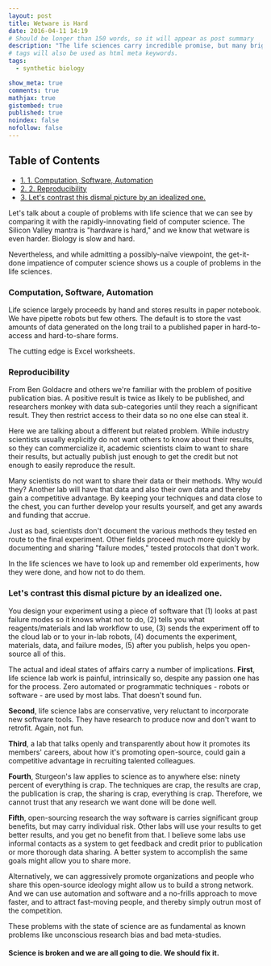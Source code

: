 ```yaml
---
layout: post
title: Wetware is Hard
date: 2016-04-11 14:19
# Should be longer than 150 words, so it will appear as post summary
description: "The life sciences carry incredible promise, but many bright researchers avoid it for faster-moving fields with better tools."
# tags will also be used as html meta keywords.
tags:
  - synthetic biology

show_meta: true
comments: true
mathjax: true
gistembed: true
published: true
noindex: false
nofollow: false
---
```

<div id="table-of-contents">
<h2>Table of Contents</h2>
<div id="text-table-of-contents">
<ul>
<li><a href="#orgheadline1">1. 1. Computation, Software, Automation</a></li>
<li><a href="#orgheadline2">2. 2. Reproducibility</a></li>
<li><a href="#orgheadline3">3. Let's contrast this dismal picture by an idealized one.</a></li>
</ul>
</div>
</div>

Let's talk about a couple of problems with life science that we can see by comparing
it with the rapidly-innovating field of computer science. The Silicon Valley mantra
is "hardware is hard," and we know that wetware is even harder. Biology is slow
and hard.

Nevertheless, and while admitting a possibly-naïve viewpoint, the get-it-done
impatience of computer science shows us a couple of problems in the life sciences.

### Computation, Software, Automation<a id="orgheadline1"></a>

Life science largely proceeds by hand and stores results in paper notebook.
We have pipette robots but few others. The default is to store the vast amounts of
data generated on the long trail to a published paper in hard-to-access 
and hard-to-share forms.

The cutting edge is Excel worksheets. 

### Reproducibility<a id="orgheadline2"></a>

From Ben Goldacre and others we're familiar with the problem of positive publication
bias. A positive result is twice as likely to be published, and researchers monkey
with data sub-categories until they reach a significant result. They then restrict
access to their data so no one else can steal it.

Here we are talking about a different but related problem. While industry scientists
usually explicitly do not want others to know about their results, so they can commercialize
it, academic scientists claim to want to share their results, but actually publish just enough
to get the credit but not enough to easily reproduce the result.

Many scientists do not want to share their data or their methods. Why would they?
Another lab will have that data and also their own data and thereby gain a competitive advantage.
By keeping your techniques and data close to the chest, you can further develop your results
yourself, and get any awards and funding that accrue.

Just as bad, scientists don't document the various methods they tested en route to the final experiment.
Other fields proceed much more quickly by documenting and sharing "failure modes,"
tested protocols that don't work.

In the life sciences we have to look up and remember old experiments, how they
were done, and how not to do them.

### Let's contrast this dismal picture by an idealized one.<a id="orgheadline3"></a>

You design your experiment using a piece of software that (1) looks at past failure
modes so it knows what not to do, (2) tells you what reagents/materials and lab workflow to use,
(3) sends the experiment off to the cloud lab or to your in-lab robots, (4) documents
the experiment, materials, data, and failure modes, (5) after you publish, helps you
open-source all of this.

The actual and ideal states of affairs carry a number of implications.
**First**, life science lab work is painful, intrinsically so, despite any passion
one has for the process. Zero automated or programmatic techniques - robots or software - are used by most labs. That doesn't sound fun.

**Second**, life science labs are conservative, very reluctant to incorporate new software
tools. They have research to produce now and don't want to retrofit. Again, not fun.

**Third**, a lab that talks openly and transparently about how it promotes its members'
careers, about how it's promoting open-source, could gain a competitive advantage
in recruiting talented colleagues.

**Fourth**, Sturgeon's law applies to science as to anywhere else: ninety percent of
everything is crap. The techniques are crap, the results are crap, the publication
is crap, the sharing is crap, everything is crap. Therefore, we cannot trust that
any research we want done will be done well.

**Fifth**, open-sourcing research the way software is carries significant group benefits,
but may carry individual risk. Other labs will use your results to get better results,
and you get no benefit from that. I believe some labs use informal contacts as a 
system to get feedback and credit prior to publication or more thorough data sharing.
A better system to accomplish the same goals might allow you to share more.

Alternatively, we can aggressively promote organizations and people who share this
open-source ideology might allow us to build a strong network. And we can use automation
and software and a no-frills approach to move faster, and to attract fast-moving
people, and thereby simply outrun most of the competition.

These problems with the state of science are as fundamental as known problems
like unconscious research bias and bad meta-studies. 

#### Science is broken and we are all going to die. We should fix it.

